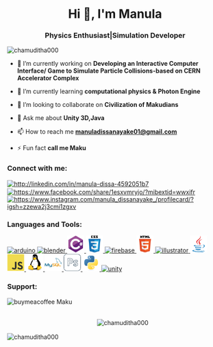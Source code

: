<h1 align="center">Hi 👋, I'm Manula </h1>
<h3 align="center">Physics Enthusiast|Simulation Developer</h3>

<p align="left"> <img src="https://komarev.com/ghpvc/?username=chamuditha000&label=Profile%20views&color=0e75b6&style=flat" alt="chamuditha000" /> </p>

- 🔭 I’m currently working on **Developing an Interactive Computer Interface/ Game to Simulate Particle Collisions-based on CERN Accelerator Complex**

- 🌱 I’m currently learning **computational physics & Photon Engine**

- 👯 I’m looking to collaborate on **Civilization of Makudians**

- 💬 Ask me about **Unity 3D,Java**

- 📫 How to reach me **manuladissanayake01@gmail.com**

- ⚡ Fun fact **call me Maku**

<h3 align="left">Connect with me:</h3>
<p align="left">
<a href="https://linkedin.com/in/http://linkedin.com/in/manula-dissa-4592051b7" target="blank"><img align="center" src="https://raw.githubusercontent.com/rahuldkjain/github-profile-readme-generator/master/src/images/icons/Social/linked-in-alt.svg" alt="http://linkedin.com/in/manula-dissa-4592051b7" height="30" width="40" /></a>
<a href="https://fb.com/https://www.facebook.com/share/1esxvmryjo/?mibextid=wwxifr" target="blank"><img align="center" src="https://raw.githubusercontent.com/rahuldkjain/github-profile-readme-generator/master/src/images/icons/Social/facebook.svg" alt="https://www.facebook.com/share/1esxvmryjo/?mibextid=wwxifr" height="30" width="40" /></a>
<a href="https://instagram.com/https://www.instagram.com/manula_dissanayake_/profilecard/?igsh=zzewa2j3cmi1zgxv" target="blank"><img align="center" src="https://raw.githubusercontent.com/rahuldkjain/github-profile-readme-generator/master/src/images/icons/Social/instagram.svg" alt="https://www.instagram.com/manula_dissanayake_/profilecard/?igsh=zzewa2j3cmi1zgxv" height="30" width="40" /></a>
</p>

<h3 align="left">Languages and Tools:</h3>
<p align="left"> <a href="https://www.arduino.cc/" target="_blank" rel="noreferrer"> <img src="https://cdn.worldvectorlogo.com/logos/arduino-1.svg" alt="arduino" width="40" height="40"/> </a> <a href="https://www.blender.org/" target="_blank" rel="noreferrer"> <img src="https://download.blender.org/branding/community/blender_community_badge_white.svg" alt="blender" width="40" height="40"/> </a> <a href="https://www.w3schools.com/cs/" target="_blank" rel="noreferrer"> <img src="https://raw.githubusercontent.com/devicons/devicon/master/icons/csharp/csharp-original.svg" alt="csharp" width="40" height="40"/> </a> <a href="https://www.w3schools.com/css/" target="_blank" rel="noreferrer"> <img src="https://raw.githubusercontent.com/devicons/devicon/master/icons/css3/css3-original-wordmark.svg" alt="css3" width="40" height="40"/> </a> <a href="https://firebase.google.com/" target="_blank" rel="noreferrer"> <img src="https://www.vectorlogo.zone/logos/firebase/firebase-icon.svg" alt="firebase" width="40" height="40"/> </a> <a href="https://www.w3.org/html/" target="_blank" rel="noreferrer"> <img src="https://raw.githubusercontent.com/devicons/devicon/master/icons/html5/html5-original-wordmark.svg" alt="html5" width="40" height="40"/> </a> <a href="https://www.adobe.com/in/products/illustrator.html" target="_blank" rel="noreferrer"> <img src="https://www.vectorlogo.zone/logos/adobe_illustrator/adobe_illustrator-icon.svg" alt="illustrator" width="40" height="40"/> </a> <a href="https://www.java.com" target="_blank" rel="noreferrer"> <img src="https://raw.githubusercontent.com/devicons/devicon/master/icons/java/java-original.svg" alt="java" width="40" height="40"/> </a> <a href="https://developer.mozilla.org/en-US/docs/Web/JavaScript" target="_blank" rel="noreferrer"> <img src="https://raw.githubusercontent.com/devicons/devicon/master/icons/javascript/javascript-original.svg" alt="javascript" width="40" height="40"/> </a> <a href="https://www.linux.org/" target="_blank" rel="noreferrer"> <img src="https://raw.githubusercontent.com/devicons/devicon/master/icons/linux/linux-original.svg" alt="linux" width="40" height="40"/> </a> <a href="https://www.mysql.com/" target="_blank" rel="noreferrer"> <img src="https://raw.githubusercontent.com/devicons/devicon/master/icons/mysql/mysql-original-wordmark.svg" alt="mysql" width="40" height="40"/> </a> <a href="https://www.photoshop.com/en" target="_blank" rel="noreferrer"> <img src="https://raw.githubusercontent.com/devicons/devicon/master/icons/photoshop/photoshop-line.svg" alt="photoshop" width="40" height="40"/> </a> <a href="https://www.python.org" target="_blank" rel="noreferrer"> <img src="https://raw.githubusercontent.com/devicons/devicon/master/icons/python/python-original.svg" alt="python" width="40" height="40"/> </a> <a href="https://unity.com/" target="_blank" rel="noreferrer"> <img src="https://www.vectorlogo.zone/logos/unity3d/unity3d-icon.svg" alt="unity" width="40" height="40"/> </a> </p>

<h3 align="left">Support:</h3>
<p><a href="https://buymeacoffee.com/chamuditha"> <img align="left" src="https://cdn.buymeacoffee.com/buttons/v2/default-yellow.png" height="50" width="210" alt="buymeacoffee Maku" /></a></p><br><br>


<p><img align="center" src="https://github-readme-stats.vercel.app/api/top-langs?username=chamuditha000&show_icons=true&locale=en&layout=compact" alt="chamuditha000" /></p>

<p><img align="center" src="https://github-readme-streak-stats.herokuapp.com/?user=chamuditha000&" alt="chamuditha000" /></p>
